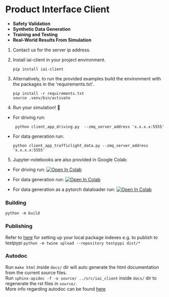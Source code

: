 #   Product Interface Client

<!-- start elevator-pitch -->
- **Safety Validation**
- **Synthetic Data Generation** 
- **Training and Testing**
- **Real-World Results From Simulation** 
<!-- end elevator-pitch -->



<!-- start quickstart -->

1. Contact us for the server ip address.
2. Install iai-client in your project environment.

   ```shell
   pip install iai-client
   ```

2. Alternatively, to run the provided examples build the environment with the packages in the 'requirements.txt'.
   ```shell
   pip install -r requirements.txt
   source .venv/bin/activate
   ```
4. Run your simulation! 🎉
- For driving run:
  ```shell
   python client_app_driving.py  --zmq_server_address 'x.x.x.x:5555'
  ```
- For data generation run:
   ```shell
   python client_app_trafficlight_data.py --zmq_server_address 'x.x.x.x:5555'
   ```
5. Jupyter-notebooks are also provided in Google Colab:

- For driving run:
[![Open In Colab](https://colab.research.google.com/assets/colab-badge.svg)](https://colab.research.google.com/github/inverted-ai/iai-client/blob/main/examples/demo-driving.ipynb)

- For data generation run:
[![Open In Colab](https://colab.research.google.com/assets/colab-badge.svg)](https://colab.research.google.com/github/inverted-ai/iai-client/blob/main/examples/demo-datageneration.ipynb)

- For data generation as a pytorch dataloader run:
[![Open In Colab](https://colab.research.google.com/assets/colab-badge.svg)](https://colab.research.google.com/github/inverted-ai/iai-client/blob/main/examples/demo-dataloader.ipynb)
<!-- end quickstart -->

### Building
`python -m build`

### Publishing
Refer to [here](https://packaging.python.org/en/latest/specifications/pypirc/) for setting up your local package indexes
e.g. to publish to testpypi
`python -m twine upload --repository testpypi dist/*`

### Autodoc  
Run `make html` inside `docs/` dir will auto generate the html documentation from the current source files.  
Run `sphinx-apidoc -f -o source/ ../src/iai_client` inside `docs/` dir to regenerate the rst files in `source/`.  
More info regarding autodoc can be found [here](https://docs-python2readthedocs.readthedocs.io/en/master/code-doc.html#)
